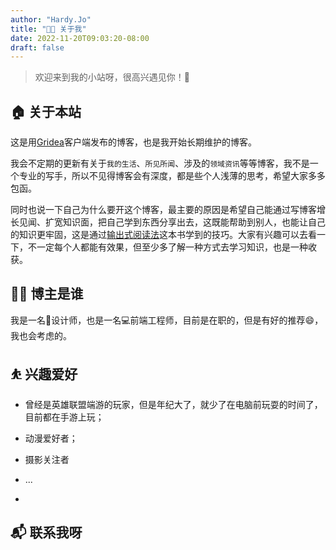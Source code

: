 ```yaml
---
author: "Hardy.Jo"
title: "👨‍💻 关于我"
date: 2022-11-20T09:03:20-08:00
draft: false
---
```

> 欢迎来到我的小站呀，很高兴遇见你！🤝


## 🏠 关于本站

这是用[Gridea](https://github.com/getgridea/gridea)客户端发布的博客，也是我开始长期维护的博客。

我会不定期的更新有关于`我的生活`、`所见所闻`、涉及的`领域资讯`等等博客，我不是一个专业的写手，所以不见得博客会有深度，都是些个人浅薄的思考，希望大家多多包函。

同时也说一下自己为什么要开这个博客，最主要的原因是希望自己能通过写博客增长见闻、扩宽知识面，把自己学到东西分享出去，这既能帮助到别人，也能让自己的知识更牢固，这是通过[输出式阅读法](https://book.douban.com/subject/35806965/)这本书学到的技巧。大家有兴趣可以去看一下，不一定每个人都能有效果，但至少多了解一种方式去学习知识，也是一种收获。

  

## 👨‍💻 博主是谁

我是一名🎨设计师，也是一名💻前端工程师，目前是在职的，但是有好的推荐😄，我也会考虑的。

  

## ⛹ 兴趣爱好

- 曾经是英雄联盟端游的玩家，但是年纪大了，就少了在电脑前玩耍的时间了，目前都在手游上玩；
- 动漫爱好者；
- 摄影关注者
- ...

-

## 📬 联系我呀